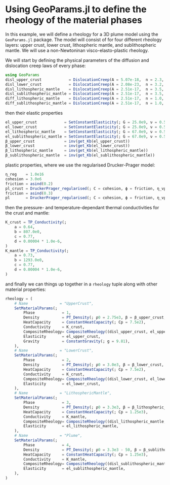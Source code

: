 # Using GeoParams.jl to define the rheology of the material phases

In this example, we will define a rheology for a 3D plume model using the `GeoParams.jl` package. The model will consist of for four different rheology layers: upper crust, lower crust, lithospheric mantle, and sublithospheric mantle. We will use a non-Newtoninan visco-elasto-plastic rheology.

We will start by defining the physical parameters of the diffusion and dislocation creep laws of every phase:

```julia
using GeoParams
disl_upper_crust            = DislocationCreep(A = 5.07e-18,  n = 2.3, E = 154.0e3, V = 6.0e-6, r = 0.0, R = 8.3145)
disl_lower_crust            = DislocationCreep(A = 2.08e-23,  n = 3.2, E = 238.0e3, V = 6.0e-6, r = 0.0, R = 8.3145)
disl_lithospheric_mantle    = DislocationCreep(A = 2.51e-17,  n = 3.5, E = 530.0e3, V = 6.0e-6, r = 0.0, R = 8.3145)
disl_sublithospheric_mantle = DislocationCreep(A = 2.51e-17,  n = 3.5, E = 530.0e3, V = 6.0e-6, r = 0.0, R = 8.3145)
diff_lithospheric_mantle    = DislocationCreep(A = 2.51e-17,  n = 1.0, E = 530.0e3, V = 6.0e-6, r = 0.0, R = 8.3145)
diff_sublithospheric_mantle = DislocationCreep(A = 2.51e-17,  n = 1.0, E = 530.0e3, V = 6.0e-6, r = 0.0, R = 8.3145)
```

then their elastic properties
```julia
el_upper_crust            = SetConstantElasticity(; G = 25.0e9, ν = 0.5)
el_lower_crust            = SetConstantElasticity(; G = 25.0e9, ν = 0.5)
el_lithospheric_mantle    = SetConstantElasticity(; G = 67.0e9, ν = 0.5)
el_sublithospheric_mantle = SetConstantElasticity(; G = 67.0e9, ν = 0.5)
β_upper_crust             = inv(get_Kb(el_upper_crust))
β_lower_crust             = inv(get_Kb(el_lower_crust))
β_lithospheric_mantle     = inv(get_Kb(el_lithospheric_mantle))
β_sublithospheric_mantle  = inv(get_Kb(el_sublithospheric_mantle))
```

plastic properties, where we use the regularised Drucker-Prager model:
```julia
η_reg    = 1.0e16
cohesion = 3.0e6
friction = asind(0.2)
pl_crust = DruckerPrager_regularised(; C = cohesion, ϕ = friction, η_vp = η_reg, Ψ = 0.0) 
friction = asind(0.3)
pl       = DruckerPrager_regularised(; C = cohesion, ϕ = friction, η_vp = η_reg, Ψ = 0.0) # 
```

then the pressure- and temperature-dependant thermal conductivities for the crust and mantle:
```julia
K_crust = TP_Conductivity(;
    a = 0.64,
    b = 807.0e0,
    c = 0.77,
    d = 0.00004 * 1.0e-6,
)
K_mantle = TP_Conductivity(;
    a = 0.73,
    b = 1293.0e0,
    c = 0.77,
    d = 0.00004 * 1.0e-6,
)
```

and finally we can things up together in a `rheology` tuple along with other material properties:
```julia
rheology = (
    # Name              = "UpperCrust",
    SetMaterialParams(;
        Phase            = 1,
        Density          = PT_Density(; ρ0 = 2.75e3, β = β_upper_crust, T0 = 0.0, α = 3.5e-5),
        HeatCapacity     = ConstantHeatCapacity(; Cp = 7.5e2),
        Conductivity     = K_crust,
        CompositeRheology= CompositeRheology((disl_upper_crust, el_upper_crust, pl_crust)),
        Elasticity       = el_upper_crust,
        Gravity          = ConstantGravity(; g = 9.81),
    ),
    # Name              = "LowerCrust",
    SetMaterialParams(;
        Phase            = 2,
        Density          = PT_Density(; ρ0 = 3.0e3, β = β_lower_crust, T0 = 0.0, α = 3.5e-5),
        HeatCapacity     = ConstantHeatCapacity(; Cp = 7.5e2),
        Conductivity     = K_crust,
        CompositeRheology= CompositeRheology((disl_lower_crust, el_lower_crust, pl_crust)),
        Elasticity       = el_lower_crust,
    ),
    # Name              = "LithosphericMantle",
    SetMaterialParams(;
        Phase            = 3,
        Density          = PT_Density(; ρ0 = 3.3e3, β = β_lithospheric_mantle, T0 = 0.0, α = 3.0e-5),
        HeatCapacity     = ConstantHeatCapacity(; Cp = 1.25e3),
        Conductivity     = K_mantle,
        CompositeRheology= CompositeRheology((disl_lithospheric_mantle, diff_lithospheric_mantle, el_lithospheric_mantle, pl)),
        Elasticity       = el_lithospheric_mantle,
    ),
    # Name              = "Plume",
    SetMaterialParams(;
        Phase            = 4,
        Density          = PT_Density(; ρ0 = 3.3e3 - 50, β = β_sublithospheric_mantle, T0 = 0.0, α = 3.0e-5),
        HeatCapacity     = ConstantHeatCapacity(; Cp = 1.25e3),
        Conductivity     = K_mantle,
        CompositeRheology= CompositeRheology((disl_sublithospheric_mantle, diff_sublithospheric_mantle, el_sublithospheric_mantle)),
        Elasticity       = el_sublithospheric_mantle,
    ),
)
```
